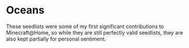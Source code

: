 # Oceans

These seedlists were some of my first significant contributions to Minecraft@Home, so while they are still perfectly valid seedlists, they are also kept partially for personal sentiment.